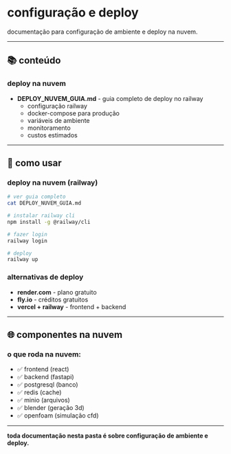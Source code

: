 # configuração e deploy

documentação para configuração de ambiente e deploy na nuvem.

---

## 📚 conteúdo

### deploy na nuvem
- **DEPLOY_NUVEM_GUIA.md** - guia completo de deploy no railway
  - configuração railway
  - docker-compose para produção
  - variáveis de ambiente
  - monitoramento
  - custos estimados

---

## 🎯 como usar

### deploy na nuvem (railway)
```bash
# ver guia completo
cat DEPLOY_NUVEM_GUIA.md

# instalar railway cli
npm install -g @railway/cli

# fazer login
railway login

# deploy
railway up
```

### alternativas de deploy
- **render.com** - plano gratuito
- **fly.io** - créditos gratuitos
- **vercel + railway** - frontend + backend

---

## 🌐 componentes na nuvem

### o que roda na nuvem:
- ✅ frontend (react)
- ✅ backend (fastapi)
- ✅ postgresql (banco)
- ✅ redis (cache)
- ✅ minio (arquivos)
- ✅ blender (geração 3d)
- ✅ openfoam (simulação cfd)

---

**toda documentação nesta pasta é sobre configuração de ambiente e deploy.**
